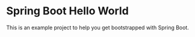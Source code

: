 # Spring Boot Hello World #

This is an example project to help you get bootstrapped with Spring Boot.
